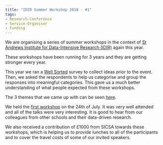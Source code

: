 ```yaml
---
title: "IDIR Summer Workshop 2018 - #1"
tags:
- Research-Conference
- Service-Organiser
- Funding
---
```


We are organising a series of summer workshops in the context of [St Andrews Institute for Data-Intensive Research (IDIR)](http://www.idir.st-andrews.ac.uk) again this year.

These workshops have been running for 3 years and they are getting stronger every  year.

This year we ran a [Well Sorted](https://www.well-sorted.org/) survey to collect ideas prior to the event. Then, we asked the respondents to help us categorise and group the responses into meaningful categories. This gave us a much better understanding of what people expected from these workshops.

The 3 themes that we came up with can be seen [here](http://www.idir.st-andrews.ac.uk/blog/2018/05/23/idir-summer-workshops-2018/).

We held the [first workshop](http://www.idir.st-andrews.ac.uk/blog/2018/05/23/idir-summer-workshop-2/) on the 24th of July. It was very well attended and all of the talks were very interesting. It is good to hear from our colleagues from other schools and their data-driven research.

We also received a contribution of £1000 from SICSA towards these workshops, which is helping us to provide lunches to all of the participants and to cover the travel costs of some of our invited speakers.

